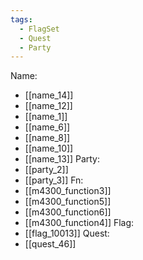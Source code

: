 ```yaml
---
tags:
  - FlagSet
  - Quest
  - Party
---
```

Name:
- [[name_14]]
- [[name_12]]
- [[name_1]]
- [[name_6]]
- [[name_8]]
- [[name_10]]
- [[name_13]]
Party:
- [[party_2]]
- [[party_3]]
Fn:
- [[m4300_function3]]
- [[m4300_function5]]
- [[m4300_function6]]
- [[m4300_function4]]
Flag:
- [[flag_10013]]
Quest:
- [[quest_46]]
